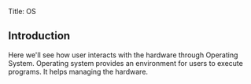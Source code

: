 Title: OS

## Introduction 

Here we'll see how user interacts with the hardware through Operating System.
Operating system provides an environment for users to execute programs.
It helps managing the hardware.